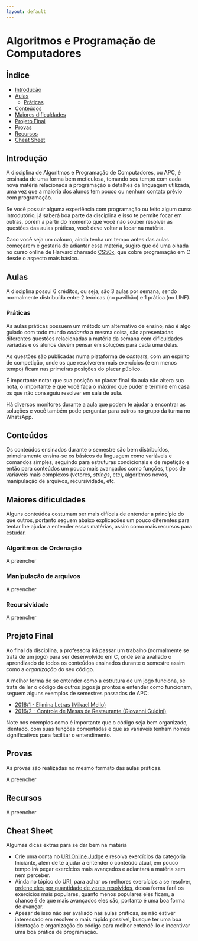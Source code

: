 ```yaml
---
layout: default
---
```


# Algoritmos e Programação de Computadores

## Índice

- [Introdução](#introdução)
- [Aulas](#aulas)
  - [Práticas](#práticas)
- [Conteúdos](#conteúdos)
- [Maiores dificuldades](#maiores-dificuldades)
- [Projeto Final](#projeto-final)
- [Provas](#provas)
- [Recursos](#recursos)
- [Cheat Sheet](#cheat-sheet)

## [](#introdução)Introdução

A disciplina de Algoritmos e Programação de Computadores, ou APC, é ensinada de uma forma bem meticulosa, tomando seu tempo com cada nova matéria relacionada a programação e detalhes da linguagem utilizada, uma vez que a maioria dos alunos tem pouco ou nenhum contato prévio com programação.

Se você possuir alguma experiência com programação ou feito algum curso introdutório, já saberá boa parte da disciplina e isso te permite focar em outras, porém a partir do momento que você não souber resolver as questões das aulas práticas, você deve voltar a focar na matéria.

Caso você seja um calouro, ainda tenha um tempo antes das aulas começarem e gostaria de adiantar essa matéria, sugiro que dê uma olhada no curso online de Harvard chamado [CS50x](https://www.edx.org/course/cs50s-introduction-computer-science-harvardx-cs50x), que cobre programação em C desde o aspecto mais básico.

## [](#aulas)Aulas

A disciplina possui 6 créditos, ou seja, são 3 aulas por semana, sendo normalmente distribuída entre 2 teóricas (no pavilhão) e 1 prática (no LINF).

### [](#práticas)Práticas

As aulas práticas possuem um método um alternativo de ensino, não é algo guiado com todo mundo _codando_ a mesma coisa, são apresentadas diferentes questões relacionadas a matéria da semana com dificuldades variadas e os alunos devem pensar em soluções para cada uma delas.

As questões são publicadas numa plataforma de _contests_, com um espírito de competição, onde os que resolverem mais exercícios (e em menos tempo) ficam nas primeiras posições do placar público.

É importante notar que sua posição no placar final da aula não altera sua nota, o importante é que você faça o máximo que puder e termine em casa os que não conseguiu resolver em sala de aula.

Há diversos monitores durante a aula que podem te ajudar a encontrar as soluções e você também pode perguntar para outros no grupo da turma no WhatsApp.

## [](#conteúdos)Conteúdos

Os conteúdos ensinados durante o semestre são bem distribuídos, primeiramente ensina-se os básicos da linguagem como variáveis e comandos simples, seguindo para estruturas condicionais e de repetição e então para conteúdos um pouco mais avançados como funções, tipos de variáveis mais complexos (vetores, _strings_, etc), algoritmos novos, manipulação de arquivos, recursividade, etc.

## [](#maiores-dificuldades)Maiores dificuldades

Alguns conteúdos costumam ser mais difíceis de entender a princípio do que outros, portanto seguem abaixo explicações um pouco diferentes para tentar lhe ajudar a entender essas matérias, assim como mais recursos para estudar.

### [](#algoritmos-de-ordenação)Algoritmos de Ordenação

A preencher

### [](#manipulação-de-arquivos)Manipulação de arquivos

A preencher

### [](#recursividade)Recursividade

A preencher

## [](#projeto-final)Projeto Final

Ao final da disciplina, a professora irá passar um trabalho (normalmente se trata de um jogo) para ser desenvolvido em C, onde será avaliado o aprendizado de todos os conteúdos ensinados durante o semestre assim como a *organização* do seu código.

A melhor forma de se entender como a estrutura de um jogo funciona, se trata de ler o código de outros jogos já prontos e entender como funcionam, seguem alguns exemplos de semestres passados de APC:
 * [2016/1 - Elimina Letras (Mikael Mello)](https://github.com/MikaelMello/college-assignments/tree/master/elimina-letras-apc)
 * [2016/2 - Controle de Mesas de Restaurante (Giovanni Guidini)](https://github.com/Gguidini/APC_Trabalho)

Note nos exemplos como é importante que o código seja bem organizado, identado, com suas funções comentadas e que as variáveis tenham nomes significativos para facilitar o entendimento.

## [](#provas)Provas

As provas são realizadas no mesmo formato das aulas práticas.

A preencher

## [](#recursos)Recursos

A preencher

## [](#cheat-sheet)Cheat Sheet

Algumas dicas extras para se dar bem na matéria

 * Crie uma conta no [URI Online Judge](https://www.urionlinejudge.com.br/) e resolva exercícios da categoria Iniciante, além de te ajudar a entender o conteúdo atual, em pouco tempo irá pegar exercícios mais avançados e adiantará a matéria sem nem perceber.
 * Ainda no tópico do URI, para achar os melhores exercícios a se resolver, [ordene eles por quantidade de vezes resolvidos](https://www.urionlinejudge.com.br/judge/pt/problems/all?sort=Problems.solved&direction=desc), dessa forma fará os exercícios mais populares, quanto menos populares eles ficam, a chance é de que mais avançados eles são, portanto é uma boa forma de avançar.
 * Apesar de isso não ser avaliado nas aulas práticas, se não estiver interessado em resolver o mais rápido possível, busque ter uma boa identação e organização do código para melhor entendê-lo e incentivar uma boa prática de programação.
